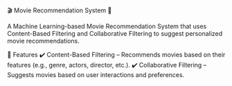 🎬 Movie Recommendation System 🎥



A Machine Learning-based Movie Recommendation System that uses Content-Based Filtering and Collaborative Filtering to suggest personalized movie recommendations.




📌 Features
✔️ Content-Based Filtering – Recommends movies based on their features (e.g., genre, actors, director, etc.).
✔️ Collaborative Filtering – Suggests movies based on user interactions and preferences.
